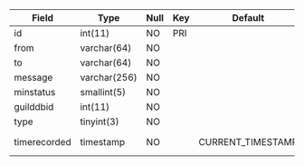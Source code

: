 **Field**|**Type**|**Null**|**Key**|**Default**|**Notes**
-----|-----|-----|-----|-----|-----
id|int(11)|NO|PRI| |auto\_increment
from|varchar(64)|NO| | | 
to|varchar(64)|NO| | | 
message|varchar(256)|NO| | | 
minstatus|smallint(5)|NO| | | 
guilddbid|int(11)|NO| | | 
type|tinyint(3)|NO| | | 
timerecorded|timestamp|NO| |CURRENT\_TIMESTAMP|on update CURRENT\_TIMESTAMP